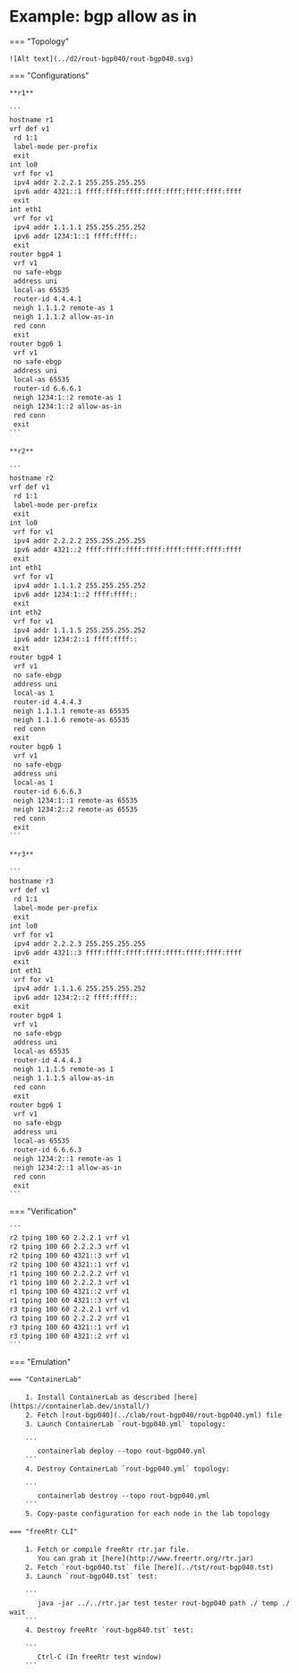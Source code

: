 # Example: bgp allow as in

=== "Topology"

    ![Alt text](../d2/rout-bgp040/rout-bgp040.svg)

=== "Configurations"

    **r1**

    ```
    hostname r1
    vrf def v1
     rd 1:1
     label-mode per-prefix
     exit
    int lo0
     vrf for v1
     ipv4 addr 2.2.2.1 255.255.255.255
     ipv6 addr 4321::1 ffff:ffff:ffff:ffff:ffff:ffff:ffff:ffff
     exit
    int eth1
     vrf for v1
     ipv4 addr 1.1.1.1 255.255.255.252
     ipv6 addr 1234:1::1 ffff:ffff::
     exit
    router bgp4 1
     vrf v1
     no safe-ebgp
     address uni
     local-as 65535
     router-id 4.4.4.1
     neigh 1.1.1.2 remote-as 1
     neigh 1.1.1.2 allow-as-in
     red conn
     exit
    router bgp6 1
     vrf v1
     no safe-ebgp
     address uni
     local-as 65535
     router-id 6.6.6.1
     neigh 1234:1::2 remote-as 1
     neigh 1234:1::2 allow-as-in
     red conn
     exit
    ```

    **r2**

    ```
    hostname r2
    vrf def v1
     rd 1:1
     label-mode per-prefix
     exit
    int lo0
     vrf for v1
     ipv4 addr 2.2.2.2 255.255.255.255
     ipv6 addr 4321::2 ffff:ffff:ffff:ffff:ffff:ffff:ffff:ffff
     exit
    int eth1
     vrf for v1
     ipv4 addr 1.1.1.2 255.255.255.252
     ipv6 addr 1234:1::2 ffff:ffff::
     exit
    int eth2
     vrf for v1
     ipv4 addr 1.1.1.5 255.255.255.252
     ipv6 addr 1234:2::1 ffff:ffff::
     exit
    router bgp4 1
     vrf v1
     no safe-ebgp
     address uni
     local-as 1
     router-id 4.4.4.3
     neigh 1.1.1.1 remote-as 65535
     neigh 1.1.1.6 remote-as 65535
     red conn
     exit
    router bgp6 1
     vrf v1
     no safe-ebgp
     address uni
     local-as 1
     router-id 6.6.6.3
     neigh 1234:1::1 remote-as 65535
     neigh 1234:2::2 remote-as 65535
     red conn
     exit
    ```

    **r3**

    ```
    hostname r3
    vrf def v1
     rd 1:1
     label-mode per-prefix
     exit
    int lo0
     vrf for v1
     ipv4 addr 2.2.2.3 255.255.255.255
     ipv6 addr 4321::3 ffff:ffff:ffff:ffff:ffff:ffff:ffff:ffff
     exit
    int eth1
     vrf for v1
     ipv4 addr 1.1.1.6 255.255.255.252
     ipv6 addr 1234:2::2 ffff:ffff::
     exit
    router bgp4 1
     vrf v1
     no safe-ebgp
     address uni
     local-as 65535
     router-id 4.4.4.3
     neigh 1.1.1.5 remote-as 1
     neigh 1.1.1.5 allow-as-in
     red conn
     exit
    router bgp6 1
     vrf v1
     no safe-ebgp
     address uni
     local-as 65535
     router-id 6.6.6.3
     neigh 1234:2::1 remote-as 1
     neigh 1234:2::1 allow-as-in
     red conn
     exit
    ```

=== "Verification"

    ```
    r2 tping 100 60 2.2.2.1 vrf v1
    r2 tping 100 60 2.2.2.3 vrf v1
    r2 tping 100 60 4321::3 vrf v1
    r2 tping 100 60 4321::1 vrf v1
    r1 tping 100 60 2.2.2.2 vrf v1
    r1 tping 100 60 2.2.2.3 vrf v1
    r1 tping 100 60 4321::2 vrf v1
    r1 tping 100 60 4321::3 vrf v1
    r3 tping 100 60 2.2.2.1 vrf v1
    r3 tping 100 60 2.2.2.2 vrf v1
    r3 tping 100 60 4321::1 vrf v1
    r3 tping 100 60 4321::2 vrf v1
    ```

=== "Emulation"

    === "ContainerLab"

        1. Install ContainerLab as described [here](https://containerlab.dev/install/)  
        2. Fetch [rout-bgp040](../clab/rout-bgp040/rout-bgp040.yml) file  
        3. Launch ContainerLab `rout-bgp040.yml` topology:  

        ```
           containerlab deploy --topo rout-bgp040.yml  
        ```
        4. Destroy ContainerLab `rout-bgp040.yml` topology:  

        ```
           containerlab destroy --topo rout-bgp040.yml  
        ```
        5. Copy-paste configuration for each node in the lab topology

    === "freeRtr CLI"

        1. Fetch or compile freeRtr rtr.jar file.  
           You can grab it [here](http://www.freertr.org/rtr.jar)  
        2. Fetch `rout-bgp040.tst` file [here](../tst/rout-bgp040.tst)  
        3. Launch `rout-bgp040.tst` test:  

        ```
           java -jar ../../rtr.jar test tester rout-bgp040 path ./ temp ./ wait
        ```
        4. Destroy freeRtr `rout-bgp040.tst` test:  

        ```
           Ctrl-C (In freeRtr test window)
        ```

